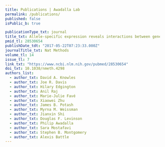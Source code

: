 ```yaml
---
title: Publications | Awadalla Lab
permalink: /publications/
published: false
isPublic_b: true

publicationType_txt: journal
title_txt: Allele-specific expression reveals interactions between genetic variation and environment
pmid_tl: 28530654
publishDate_tdt: "2017-05-22T07:23:33.000Z"
journalTitle_txt: Nat Methods
volume_tl: 14
issue_tl: 7
link_txt: "https://www.ncbi.nlm.nih.gov/pubmed/28530654"
doi_txt: 10.1038/nmeth.4298
authors_list:
  - author_txt: David A. Knowles
  - author_txt: Joe R. Davis
  - author_txt: Hilary Edgington
  - author_txt: Anil Raj
  - author_txt: Marie-Julie Favé
  - author_txt: Xiaowei Zhu
  - author_txt: James B. Potash
  - author_txt: Myrna M. Weissman
  - author_txt: Jianxin Shi
  - author_txt: Douglas F. Levinson
  - author_txt: Philip Awadalla
  - author_txt: Sara Mostafavi
  - author_txt: Stephen B. Montgomery
  - author_txt: Alexis Battle
---
```

